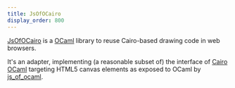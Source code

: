 ```yaml
---
title: JsOfOCairo
display_order: 800
---
```

[JsOfOCairo](http://github.com/jacquev6/JsOfOCairo/) is a [OCaml](http://ocaml.org/) library to reuse Cairo-based drawing code in web browsers.

It's an adapter, implementing (a reasonable subset of) the interface of [Cairo OCaml](https://github.com/Chris00/ocaml-cairo/)
targeting HTML5 canvas elements as exposed to OCaml by [js_of_ocaml](https://ocsigen.org/js_of_ocaml/).
